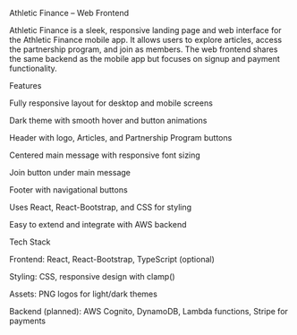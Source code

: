 Athletic Finance – Web Frontend

Athletic Finance is a sleek, responsive landing page and web interface for the Athletic Finance mobile app. It allows users to explore articles, access the partnership program, and join as members. The web frontend shares the same backend as the mobile app but focuses on signup and payment functionality.

Features

Fully responsive layout for desktop and mobile screens

Dark theme with smooth hover and button animations

Header with logo, Articles, and Partnership Program buttons

Centered main message with responsive font sizing

Join button under main message

Footer with navigational buttons

Uses React, React-Bootstrap, and CSS for styling

Easy to extend and integrate with AWS backend

Tech Stack

Frontend: React, React-Bootstrap, TypeScript (optional)

Styling: CSS, responsive design with clamp()

Assets: PNG logos for light/dark themes

Backend (planned): AWS Cognito, DynamoDB, Lambda functions, Stripe for payments
